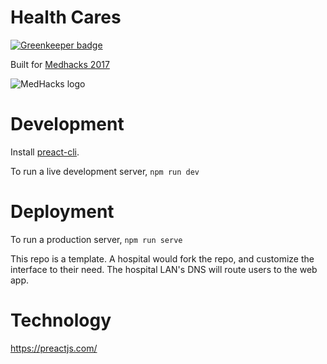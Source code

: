 # Health Cares

[![Greenkeeper badge](https://badges.greenkeeper.io/jennydaman/health-cares.svg)](https://greenkeeper.io/)

Built for [Medhacks 2017](http://medhacks.org/)

![MedHacks logo](http://medhacks.org/assets/img/logo_dark.png)




# Development

Install [preact-cli](https://github.com/developit/preact-cli).

To run a live development server, `npm run dev`
# Deployment

To run a production server, `npm run serve`

This repo is a template. A hospital would fork the repo, and customize the interface to their need. The hospital LAN's DNS will route users to the web app. 


# Technology

https://preactjs.com/

